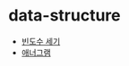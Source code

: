 # data-structure

- [빈도수 세기](https://github.com/ryurim0109/data-structure/blob/main/frequency/frequencyCount.js)
- [애너그램](https://github.com/ryurim0109/data-structure/blob/main/frequency/anagram.js)
